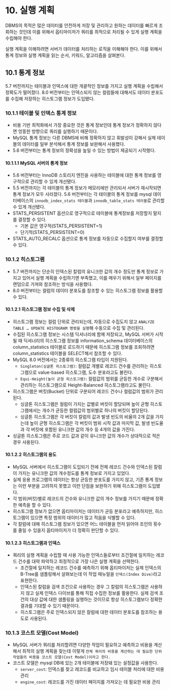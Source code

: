 # 10. 실행 계획
DBMS의 목적은 많은 데이터를 안전하게 저장 및 관리하고 원하는 데이터를 빠르게 조회하는 것인데 이를 위해서 옵티마이저가 쿼리를 최적으로 처리될 수 있게 실행 계획을 수립해야 한다.

실행 계획을 이해하려면 서버가 데이터를 처리하는 로직을 이해해야 한다. 이를 위해서 통계 정보와 실행 계획을 읽는 순서, 키워드, 알고리즘을 살펴본다.

## 10.1 통계 정보
5.7 버전까지는 테이블과 인덱스에 대한 개괄적인 정보를 가지고 실행 계획을 수립해서 정확도가 떨어졌다. 8.0 버전부터는 인덱스되지 않는 컬럼들에 대해서도 데이터 분포도를 수집해 저장하는 히스토그램 정보가 도입됐다.

### 10.1.1 테이블 및 인덱스 통계 정보
* 비용 기반 최적화에서 가장 중요한 것은 통계 정보인데 통계 정보가 정확하지 않다면 엉뚱한 방향으로 쿼리를 실행하기 때문이다.
* MySQL 통계 정보는 다른 DBMS에 비해 정확하지 않고 휘발성이 강해서 실제 테이블의 데이터를 일부 분석해서 통계 정보를 보완해서 사용했다.
* 5.6 버전부터는 통계 정보의 정확성을 높일 수 있는 방법이 제공되기 시작했다.

#### 10.1.1.1 MySQL 서버의 통계 정보
* 5.6 버전부터는 InnoDB 스토리지 엔진을 사용하는 테이블에 대한 통계 정보를 영구적으로 관리할 수 있게 개선됐다.
* 5.5 버전까지는 각 테이블의 통계 정보가 메모리에만 관리되서 서버가 재시작되면 통계 정보가 모두 사라졌다. 5.6 버전부터는 각 테이블의 통계 정보를 mysql 데이터베이스의 `innodb_index_stats 테이블`과 `innodb_table_stats 테이블`로 관리할 수 있게 개선됐다.
* STATS_PERSISTENT 옵션으로 영구적으로 테이블에 통계정보를 저장할지 말지를 결정할 수 있다.
  * 기본 값은 영구적(STATS_PERSISTENT=1)
  * 단기적(STATS_PERSISTENT=0)
* STATS_AUTO_RECALC 옵션으로 통계 정보를 자동으로 수집할지 여부를 결정할 수 있다.

### 10.1.2 히스토그램
* 5.7 버전까지는 단순히 인덱스된 칼럼의 유니크한 값의 개수 정도만 통계 정보로 가지고 있어서 실행 계획을 수립하기엔 부족했고, 이를 메우기 위해서 일부 페이지를 랜덤으로 가져와 참조하는 방식을 사용했다.
* 8.0 버전부터는 컬럼의 데이터 분포도를 참조할 수 있는 히스토그램 정보를 활용할 수 있다.

#### 10.1.2.1 히스토그램 정보 수집 및 삭제
* 히스토그램 정보는 컬럼 단위로 관리되는데, 자동으로 수집도지 않고 `ANALYZE TABLE … UPDATE HISTOGRAM 명령을 실행`해 수동으로 수집 및 관리된다.
* 수집된 히스토그램 정보는 시스템 딕셔너리에 함께 저장되고, MySQL 서버가 시작될 때 딕셔너리의 히스토그램 정보를 information_schema 데이터베이스의 column_statistics 테이블로 로드하기 때문에 히스토그램 정보를 조회하려면 column_statistics 테이블을 SELECT해서 참조할 수 있다.
* MySQL 8.0 버전에서는 2종류의 히스토그램 타입이 지원된다.
  * `Singleton(싱글톤 히스토그램)`: 컬럼값 개별로 레코드 건수를 관리하는 히스토그램으로 value-based 히스토그램, 도수 분포라고도 불린다.
  * `Equi-Height(높이 균형 히스토그램)`: 컬럼값의 범위를 균등한 개수로 구분해서 관리하는 히스토그램으로 Height-Balanced 히스토그램라고도 불린다.
* 히스토그램은 버킷(Bucket) 단위로 구분되어 레코드 건수나 컬럼값의 범위가 관리된다. 
  * 싱글톤 히스토그램은 컬럼이 가지는 값별로 버킷이 할당되며 높이 균형 히스토그램에서는 개수가 균등한 컬럼값의 범위별로 하나의 버킷이 할당된다.
  * 싱글톤 히스토그램은 각 버킷이 칼럼의 값과 발생 빈도의 비율의 2개 값을 가지는데 높이 균형 히스토그램은 각 버킷이 범위 시작 값과 마지막 값, 발생 빈도율과 각 버킷에 포함된 유니크한 값의 개수 등 4개의 값을 가진다.
* 싱글톤 히스토그램은 주로 코드 값과 같이 유니크한 값의 개수가 상대적으로 적은 경우 사용된다.

#### 10.1.2.2 히스토그램의 용도
* MySQL 서버에서 히스토그램이 도입되기 전에 전체 레코드 건수와 인덱스된 칼럼이 가지는 유니크한 값의 개수정도를 통계 정보로 가지고 있었다.
* 실제 응용 프로그램의 데이터는 항상 균등한 분포도를 가지지 않고, 기존 통계 정보는 이런 부분을 고려하지 못했고 이런 단점을 보완하기 위해 히스토그램이 도입됐다.
* 각 범위(버킷)별로 레코드의 건수와 유니크한 값의 개수 정보를 가지기 때문에 정확한 예측을 할 수 있다.
* 히스토그램 정보가 없으면 옵티마이저는 데이터가 균등 분포라고 예측하지만, 히스토그램이 있으면 특정 범위의 데이터가 많고 적음을 식별할 수 있다.
* 각 칼럼에 대해 히스토그램 정보가 있으면 어느 테이블을 먼저 읽어야 조인의 횟수를 줄일 수 있을지 옵티마이저가 더 정확히 판단할 수 있다.

#### 10.1.2.3 히스토그램과 인덱스
* 쿼리의 실행 계획을 수립할 때 사용 가능한 인덱스들로부터 조건절에 일치하는 레코드 건수를 대략 파악하고 최정적으로 가장 나은 실행 계획을 선택한다.
  * 조건절에 일치하는 레코드 건수를 예측하기 위해 옵티마이저는 실제 인덱스의 B-Tree를 샘플링해서 살펴보는데 이 작업 매뉴얼을 `인덱스(Index Dive)`라고 표현한다.
  * 인덱스된 칼럼을 검색 조건으로 사용하는 경우 그 칼럼의 히스토그램은 사용하지 않고 실제 인덱스 다이브를 통해 직접 수집한 정보를 활용한다. 실제 검색 조건의 대상 값에 대한 샘플링을 실행하는 것이므로 항상 히스토그램보다 정확한 결과를 기대할 수 있기 때문이다.
  * 히스토그램은 주로 인덱스되지 않은 칼럼에 대한 데이터 분포도를 참조하는 용도로 사용된다.

### 10.1.3 코스트 모델(Cost Model)
* MySQL 서버가 쿼리를 처리할려면 다양한 작업이 필요하고 예측하고 비용을 계산해서 최적의 실행 계획을 찾는데 이렇게 `전체 쿼리의 비용을 계산하는 데 필요한 단위 작업들의 비용을 코스트 모델(Cost Model)이라고 한다.`
* 코스트 모델은 mysql DB에 있는 2개 테이블에 저장돼 있는 설정값을 사용한다.
  * `server_cost`: 인덱스를 찾고 레코드를 비교하고 임시 테이블 처리에 대한 비용 관리
  * `engine_cost`: 레코드를 가진 데이터 페이지를 가져오는 데 필요한 비용 관리

